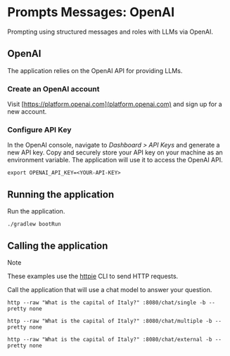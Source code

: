# Prompts Messages: OpenAI

Prompting using structured messages and roles with LLMs via OpenAI.

## OpenAI

The application relies on the OpenAI API for providing LLMs.

### Create an OpenAI account

Visit [https://platform.openai.com](platform.openai.com) and sign up for a new account.

### Configure API Key

In the OpenAI console, navigate to _Dashboard > API Keys_ and generate a new API key.
Copy and securely store your API key on your machine as an environment variable.
The application will use it to access the OpenAI API.

```shell
export OPENAI_API_KEY=<YOUR-API-KEY>
```

## Running the application

Run the application.

```shell
./gradlew bootRun
```

## Calling the application

> [!NOTE]
> These examples use the [httpie](https://httpie.io) CLI to send HTTP requests.

Call the application that will use a chat model to answer your question.

```shell
http --raw "What is the capital of Italy?" :8080/chat/single -b --pretty none
```

```shell
http --raw "What is the capital of Italy?" :8080/chat/multiple -b --pretty none
```

```shell
http --raw "What is the capital of Italy?" :8080/chat/external -b --pretty none
```
